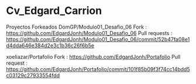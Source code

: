 # Cv_Edgard_Carrion

Proyectos Forkeados
DomGP/Modulo01_Desafio_06
Fork : https://github.com/EdgardJonh/Modulo01_Desafio_06
Pull requests : https://github.com/EdgardJonh/Modulo01_Desafio_06/commit/52b47fa08e1d4dda646e384d2e3c1b36c26f6b5e

xoeliazar/Portafolio
Fork : https://github.com/EdgardJonh/Portafolio
Pull request : https://github.com/EdgardJonh/Portafolio/commit/101f85b09f3f74cc14bdd5c03129c27933554fdd


